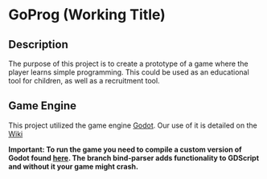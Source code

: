 # GoProg (Working Title)

## Description
The purpose of this project is to create a prototype of a game where the player learns simple programming.
This could be used as an educational tool for children, as well as a recruitment tool.

## Game Engine
This project utilized the game engine [Godot](https://godotengine.org/). Our use of it is detailed on the [Wiki](https://github.com/olav89/GoProg/wiki/Godot)

**Important: To run the game you need to compile a custom version of Godot found [here](https://github.com/olav89/godot/tree/bind-parser). The branch bind-parser adds functionality to GDScript and without it your game might crash.**
